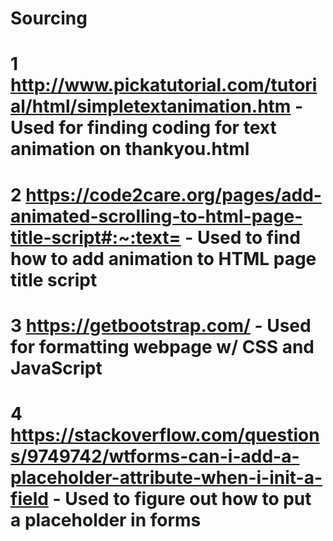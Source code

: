 # Sourcing
# 1 http://www.pickatutorial.com/tutorial/html/simpletextanimation.htm - Used for finding coding for text animation on thankyou.html

# 2 https://code2care.org/pages/add-animated-scrolling-to-html-page-title-script#:~:text= - Used to find how to add animation to HTML page title script

# 3 https://getbootstrap.com/ - Used for formatting webpage w/ CSS and JavaScript 

# 4 https://stackoverflow.com/questions/9749742/wtforms-can-i-add-a-placeholder-attribute-when-i-init-a-field - Used to figure out how to put a placeholder in forms 